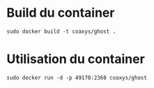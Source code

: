 Build du container
==================
```
sudo docker build -t coaxys/ghost .
```

Utilisation du container
========================
```
sudo docker run -d -p 49170:2368 coaxys/ghost
```
